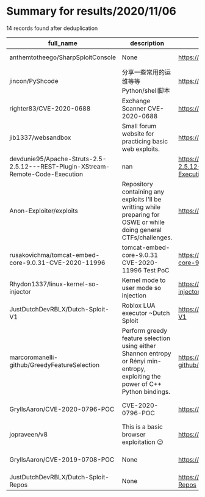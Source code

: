 
# Summary for results/2020/11/06
    
14 records found after deduplication

| full_name | description | html_url | matched_list | matched_count | pushed_at | size | stargazers_count | language | forks_count | vul_ids |
|---------------------------------------------------------------------------------|----------------------------------------------------------------------------------------------------------------------------------|----------------------------------------------------------------------------------------------------|---------------------------|-----------------|---------------------------|--------|--------------------|------------------|---------------|--------------------|
| anthemtotheego/SharpSploitConsole | None | https://github.com/anthemtotheego/SharpSploitConsole | ['sploit'] | 1 | 2020-11-06 19:40:04+00:00 | 4418 | 163 | C# | 37 | [] |
| jincon/PyShcode | 分享一些常用的运维等等Python/shell脚本 | https://github.com/jincon/PyShcode | ['shellcode'] | 1 | 2020-11-06 11:08:54+00:00 | 56 | 0 | Shell | 0 | [] |
| righter83/CVE-2020-0688 | Exchange Scanner CVE-2020-0688 | https://github.com/righter83/CVE-2020-0688 | ['cve-2'] | 1 | 2020-11-06 13:33:30+00:00 | 33 | 1 | PHP | 2 | ['CVE-2020-0688'] |
| jib1337/websandbox | Small forum website for practicing basic web exploits. | https://github.com/jib1337/websandbox | ['exploit'] | 1 | 2020-11-06 10:50:21+00:00 | 25 | 0 | PHP | 2 | [] |
| devdunie95/Apache-Struts-2.5-2.5.12---REST-Plugin-XStream-Remote-Code-Execution | nan | https://github.com/devdunie95/Apache-Struts-2.5-2.5.12---REST-Plugin-XStream-Remote-Code-Execution | ['remote code execution'] | 1 | 2020-11-06 13:57:20+00:00 | 55 | 0 | Jupyter Notebook | 0 | [] |
| Anon-Exploiter/exploits | Repository containing any exploits I'll be writting while preparing for OSWE or while doing general CTFs/challenges. | https://github.com/Anon-Exploiter/exploits | ['exploit'] | 1 | 2020-11-06 07:53:16+00:00 | 4 | 2 | Python | 2 | [] |
| rusakovichma/tomcat-embed-core-9.0.31-CVE-2020-11996 | tomcat-embed-core-9.0.31 CVE-2020-11996 Test PoC | https://github.com/rusakovichma/tomcat-embed-core-9.0.31-CVE-2020-11996 | ['cve poc', 'cve-2'] | 2 | 2020-11-06 13:05:59+00:00 | 7244 | 2 | Java | 0 | ['CVE-2020-11996'] |
| Rhydon1337/linux-kernel-so-injector | Kernel mode to user mode so injection | https://github.com/Rhydon1337/linux-kernel-so-injector | ['shellcode'] | 1 | 2020-11-06 21:59:22+00:00 | 56 | 17 | C | 6 | [] |
| JustDutchDevRBLX/Dutch-Sploit-V1 | Roblox LUA executor ~Dutch Sploit | https://github.com/JustDutchDevRBLX/Dutch-Sploit-V1 | ['sploit'] | 1 | 2020-11-06 17:53:10+00:00 | 12 | 0 | | 0 | [] |
| marcoromanelli-github/GreedyFeatureSelection | Perform greedy feature selection using either Shannon entropy or Rényi min-entropy, exploiting the power of C++ Python bindings. | https://github.com/marcoromanelli-github/GreedyFeatureSelection | ['exploit'] | 1 | 2020-11-06 00:25:12+00:00 | 460 | 0 | C++ | 0 | [] |
| GryllsAaron/CVE-2020-0796-POC | CVE-2020-0796-POC | https://github.com/GryllsAaron/CVE-2020-0796-POC | ['cve poc', 'cve-2'] | 2 | 2020-11-06 05:27:45+00:00 | 14 | 0 | Python | 0 | ['CVE-2020-0796'] |
| jopraveen/v8 | This is a basic browser exploitation 😉 | https://github.com/jopraveen/v8 | ['exploit'] | 1 | 2020-11-06 05:07:36+00:00 | 7 | 1 | JavaScript | 0 | [] |
| GryllsAaron/CVE-2019-0708-POC | None | https://github.com/GryllsAaron/CVE-2019-0708-POC | ['cve poc', 'cve-2'] | 2 | 2020-11-06 08:07:09+00:00 | 16 | 0 | Python | 0 | ['CVE-2019-0708'] |
| JustDutchDevRBLX/Dutch-Sploit-Repos | None | https://github.com/JustDutchDevRBLX/Dutch-Sploit-Repos | ['sploit'] | 1 | 2020-11-06 18:26:02+00:00 | 4 | 0 | | 0 | [] |
